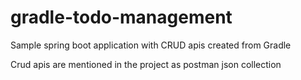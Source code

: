 # gradle-todo-management
Sample spring boot application with CRUD apis created from Gradle

Crud apis are mentioned in the project as postman json collection
